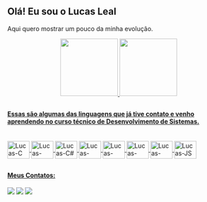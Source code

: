 ## Olá! Eu sou o Lucas Leal 

Aqui quero mostrar um pouco da minha evolução. 

<div align="center">
  <a href="https://github.com/LucasLeal01">
  <img height="130em" src="https://github-readme-stats.vercel.app/api?username=LucasLeal01&show_icons=true&theme=github_dark&include_all_commits=true&count_private=true"/>
  <img height="130em" src="https://github-readme-stats.vercel.app/api/top-langs/?username=LucasLeal01&layout=compact&langs_count=7&theme=github_dark"/>
</div>

##
  
<h4>Essas são algumas das linguagens que já tive contato e venho aprendendo no curso técnico de Desenvolvimento de Sistemas.</h4>  
  
<div style="display: inline_block"><br>  
 <img align="center" alt="Lucas-C" height="40" width="50" src="https://cdn.jsdelivr.net/gh/devicons/devicon/icons/c/c-original.svg" />
 <img align="center" alt="Lucas-C++" height="40" width="50" src="https://cdn.jsdelivr.net/gh/devicons/devicon/icons/cplusplus/cplusplus-original.svg" />
 <img align="center" alt="Lucas-C#" height="40" width="50" src="https://cdn.jsdelivr.net/gh/devicons/devicon/icons/csharp/csharp-original.svg" />
 <img align="center" alt="Lucas-Java" height="40" width="50" src="https://cdn.jsdelivr.net/gh/devicons/devicon/icons/java/java-original.svg" />
 <img align="center" alt="Lucas-PHP" height="40" width="50" src="https://cdn.jsdelivr.net/gh/devicons/devicon/icons/php/php-original.svg" />
 <img align="center" alt="Lucas-HTML5" height="40" width="50" src="https://cdn.jsdelivr.net/gh/devicons/devicon/icons/html5/html5-original.svg" />
 <img align="center" alt="Lucas-CSS3" height="40" width="50" src="https://cdn.jsdelivr.net/gh/devicons/devicon/icons/css3/css3-original.svg" />
 <img align="center" alt="Lucas-JS" height="40" width="50" src="https://cdn.jsdelivr.net/gh/devicons/devicon/icons/javascript/javascript-original.svg" /> 
</div>  
 
##
<h4> Meus Contatos: </h4>  
<div> 
  <a href="https://www.instagram.com/eilucasleal/" target="_blank"><img src="https://img.shields.io/badge/-Instagram-%23E4405F?style=for-the-badge&logo=instagram&logoColor=white" target="_blank"></a> 
  <a href = "mailto:Luccas.leaal@gmail.com"><img src="https://img.shields.io/badge/-Gmail-%23333?style=for-the-badge&logo=gmail&logoColor=white" target="_blank"></a>
  <a href="https://www.linkedin.com/in/lucas-leal-96871810a" target="_blank"><img src="https://img.shields.io/badge/-LinkedIn-%230077B5?style=for-the-badge&logo=linkedin&logoColor=white" target="_blank"></a> 
</div>  



